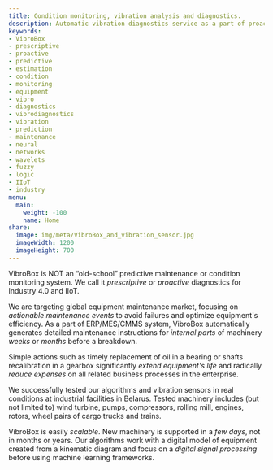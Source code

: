 ```yaml
---
title: Condition monitoring, vibration analysis and diagnostics.
description: Automatic vibration diagnostics service as a part of proactive (or prescriptive in contrast to predictive) maintenance. Our scientists are focused on wavelets, neural networks, fuzzy logic and other digital signal processing algorithms.
keywords: 
- VibroBox
- prescriptive
- proactive
- predictive
- estimation
- condition
- monitoring
- equipment
- vibro
- diagnostics
- vibrodiagnostics
- vibration
- prediction
- maintenance
- neural
- networks
- wavelets
- fuzzy
- logic
- IIoT
- industry
menu:
  main:
    weight: -100
    name: Home
share:
  image: img/meta/VibroBox_and_vibration_sensor.jpg
  imageWidth: 1200
  imageHeight: 700
---
```


VibroBox is NOT an “old-school” predictive maintenance or condition monitoring system. We call it *prescriptive* or *proactive* diagnostics for Industry 4.0 and IIoT.

We are targeting global equipment maintenance market, focusing on *actionable maintenance events* to avoid failures and optimize equipment's efficiency. As a part of ERP/MES/CMMS system, VibroBox automatically generates detailed maintenance instructions for *internal parts* of machinery *weeks* or *months* before a breakdown.

Simple actions such as timely replacement of oil in a bearing or shafts recalibration in a gearbox significantly *extend equipment's life* and radically *reduce expenses* on all related business processes in the enterprise.

We successfully tested our algorithms and vibration sensors in real conditions at industrial facilities in Belarus. Tested machinery includes (but not limited to) wind turbine, pumps, compressors, rolling mill, engines, rotors, wheel pairs of cargo trucks and trains.

VibroBox is easily *scalable*. New machinery is supported in a *few days*, not in months or years. Our algorithms work with a digital model of equipment created from a kinematic diagram and focus on a *digital signal processing* before using machine learning frameworks.

